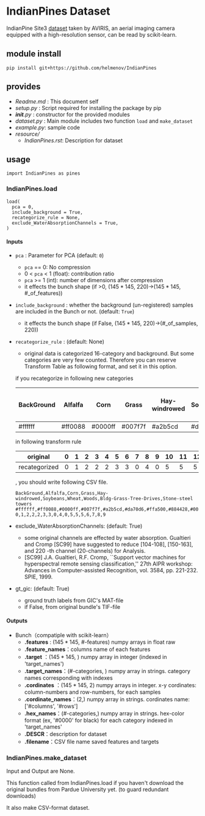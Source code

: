 # IndianPines Dataset

IndianPine Site3 [dataset] taken by AVIRIS, an aerial imaging camera equipped with a high-resolution sensor, can be read by scikit-learn.

[dataset]:https://purr.purdue.edu/publications/1947/1

## module install

```{shell}
pip install git+https://github.com/helmenov/IndianPines
```

## provides

- *Readme.md* : This document self
- *setup.py* : Script required for installing the package by pip
- *__init__.py* : constructor for the provided modules
- *dataset.py* : Main module includes two function `load` and `make_dataset`
- *example.py*: sample code
- *resource/*
  - *IndianPines.rst*: Description for dataset

## usage

```
import IndianPines as pines
```

### IndianPines.load

```
load(
  pca = 0,
  include_background = True,
  recategorize_rule = None,
  exclude_WaterAbsorptionChannels = True,
)
```

#### Inputs

- `pca` : Parameter for PCA (default: `0`)
  - `pca` == 0: No compression
  - 0 < `pca` < 1 (float): contribution ratio
  - `pca` >= 1 (int): number of dimensions after compression
  - it effects the bunch shape (if >0, ($145 * 145$, $220$)->($145 * 145$, #_of_features))

- `include_background` : whether the background (un-registered) samples are included in the Bunch or not. (default: `True`)
  - it effects the bunch shape (if False, ($145 * 145$, $220$)->(#_of_samples, $220$))

- `recategorize_rule` : (default: None)
  - original data is categorized 16-category and background. But some categories are very few counted. Therefore you can reserve Transform Table as following format, and set it in this option.
  
  if you recategorize in following new categories

  |BackGround|Alfalfa|Corn|Grass|Hay-windrowed|Soybeans|Wheat|Woods|Bldg-Grass-Tree-Drives|Stone-steel towers|
  |---|---|---|---|---|---|---|---|---|---|
  |#ffffff|#ff0088|#0000ff|#007f7f|#a2b5cd|#da70d6|#ffa500|#884428|#00ff00|#ffff00|

  in following transform rule

  |original|0|1|2|3|4|5|6|7|8|9|10|11|12|13|14|15|16|
  |---|---|---|---|---|---|---|---|---|---|---|---|---|---|---|---|---|---|
  |recategorized|0|1|2|2|2|3|3|0|4|0|5|5|5|6|7|8|9|

  , you should write following CSV file.

  ```
  BackGround,Alfalfa,Corn,Grass,Hay-windrowed,Soybeans,Wheat,Woods,Bldg-Grass-Tree-Drives,Stone-steel towers
  #ffffff,#ff0088,#0000ff,#007f7f,#a2b5cd,#da70d6,#ffa500,#884428,#00ff00,#ffff00
  0,1,2,2,2,3,3,0,4,0,5,5,5,6,7,8,9
  ```
  
- exclude_WaterAbsorptionChannels: (default: True)
  - some original channels are effected by water absorption. Gualtieri and Cromp [SC99] have suggested to reduce [104-108], [150-163], and 220 -th channel (20-channels) for Analysis.
  - [SC99] J.A. Gualtieri, R.F. Cromp, ``Support vector machines for hyperspectral remote sensing classification,'' 27th AIPR workshop: Advances in Computer-assisted Recognition, vol. 3584, pp. 221-232. SPIE, 1999.

- gt_gic: (default: True)
  - ground truth labels from GIC's MAT-file
  - if False, from original bundle's TIF-file


#### Outputs
  - Bunch（compatiple with scikit-learn）
    - **.features** : ($145 * 145$, #-features) numpy arrays in float raw
    - **.feature_names**：columns name of each features 
    - **.target** ：($145 * 145$, ) numpy array in integer (indexed in 'target_names')
    - **.target_names**：(#-categories, ) numpy array in strings. category names corresponding with indexes
    - **.cordinates** ：($145 * 145$, 2) numpy arrays in integer. x-y cordinates: column-numbers and row-numbers, for each samples 
    - **.cordinate_names**：(2,) numpy array in strings. cordinates name: ['#columns', '#rows']
    - **.hex_names**：(#-categories,) numpy array in strings. hex-color format (ex, '#0000' for black) for each category indexed in 'target_names'
    - **.DESCR**：description for dataset
    - **.filename**：CSV file name saved features and targets

### IndianPines.make_dataset

Input and Output are None.

This function called from IndianPines.load if you haven't download the original bundles from Pardue University yet. (to guard redundant downloads)

It also make CSV-format dataset.
